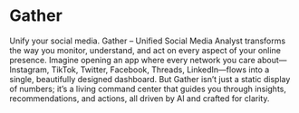 # Gather
Unify your social media.
Gather – Unified Social Media Analyst transforms the way you monitor, understand, and act on every aspect of your online presence. Imagine opening an app where every network you care about—Instagram, TikTok, Twitter, Facebook, Threads, LinkedIn—flows into a single, beautifully designed dashboard. But Gather isn’t just a static display of numbers; it’s a living command center that guides you through insights, recommendations, and actions, all driven by AI and crafted for clarity.
